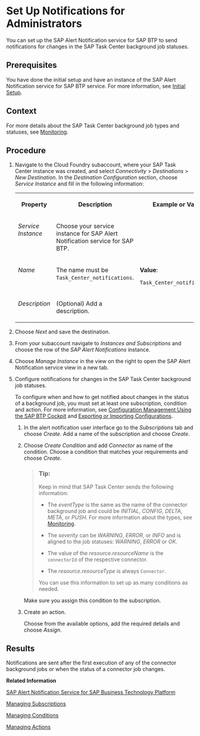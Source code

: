 <!-- loio2c1997b4ea224b16b0b39cdda08ab1dd -->

# Set Up Notifications for Administrators

You can set up the SAP Alert Notification service for SAP BTP to send notifications for changes in the SAP Task Center background job statuses.



<a name="loio2c1997b4ea224b16b0b39cdda08ab1dd__prereq_gx2_kg1_xmb"/>

## Prerequisites

You have done the initial setup and have an instance of the SAP Alert Notification service for SAP BTP service. For more information, see [Initial Setup](https://help.sap.com/viewer/5967a369d4b74f7a9c2b91f5df8e6ab6/Cloud/en-US/812b6e3ed8934648ad15780cd51721ef.html).



## Context

For more details about the SAP Task Center background job types and statuses, see [Monitoring](monitoring-9b30be7.md).



## Procedure

1.  Navigate to the Cloud Foundry subaccount, where your SAP Task Center instance was created, and select *Connectivity* \> *Destinations* \> *New Destination*. In the *Destination Configuration* section, choose *Service Instance* and fill in the following information:


    <table>
    <tr>
    <th valign="top">

    Property


    
    </th>
    <th valign="top">

    Description


    
    </th>
    <th valign="top">

    Example or Value


    
    </th>
    </tr>
    <tr>
    <td valign="top">
    
    *Service Instance*


    
    </td>
    <td valign="top">
    
    Choose your service instance for SAP Alert Notification service for SAP BTP.


    
    </td>
    <td valign="top">
    
     


    
    </td>
    </tr>
    <tr>
    <td valign="top">
    
    *Name*


    
    </td>
    <td valign="top">
    
    The name must be `Task_Center_notifications`.


    
    </td>
    <td valign="top">
    
    **Value**:

    `Task_Center_notifications`


    
    </td>
    </tr>
    <tr>
    <td valign="top">
    
    *Description*


    
    </td>
    <td valign="top">
    
    \(Optional\) Add a description.


    
    </td>
    <td valign="top">
    
     


    
    </td>
    </tr>
    </table>
    
2.  Choose *Next* and save the destination.

3.  From your subaccount navigate to *Instances and Subscriptions* and choose the row of the *SAP Alert Notifications* instance.

4.  Choose *Manage Instance* in the view on the right to open the SAP Alert Notification service view in a new tab.

5.  Configure notifications for changes in the SAP Task Center background job statuses.

    To configure when and how to get notified about changes in the status of a background job, you must set at least one subscription, condition and action. For more information, see [Configuration Management Using the SAP BTP Cockpit](https://help.sap.com/viewer/522e38b6b52443a19fafbde9afaf257e/Cloud/en-US/033cbf7cfab2484abad90276d3d3e776.html?q=Configuration%20Management%20Using%20the%20SAP%20Cloud%20Platform%20Cockpit) and [Exporting or Importing Configurations](https://help.sap.com/viewer/5967a369d4b74f7a9c2b91f5df8e6ab6/Cloud/en-US/771da5b383ee4722afc4eb1f58aa4648.html).

    1.  In the alert notification user interface go to the *Subscriptions* tab and choose *Create*. Add a name of the subscription and choose *Create*.

    2.  Choose *Create Condition* and add *Connector* as name of the condition. Choose a condition that matches your requirements and choose *Create*.

        > ### Tip:  
        > Keep in mind that SAP Task Center sends the following information:
        > 
        > -   The *eventType* is the same as the name of the connector background job and could be *INITIAL*, *CONFIG*, *DELTA*, *META*, or *PUSH*. For more information about the types, see [Monitoring](monitoring-9b30be7.md).
        > 
        > -   The *severity* can be *WARNING*, *ERROR*, or *INFO* and is aligned to the job statuses: *WARNING*, *ERROR* or *OK*.
        > 
        > -   The value of the *resource.resourceName* is the `connectorId` of the respective connector.
        > 
        > -   The *resource.resourceType* is always `Connector`.
        > 
        > 
        > You can use this information to set up as many conditions as needed.

        Make sure you assign this condition to the subscription.

    3.  Create an action.

        Choose from the available options, add the required details and choose *Assign*.





<a name="loio2c1997b4ea224b16b0b39cdda08ab1dd__result_bmx_qcb_xmb"/>

## Results

Notifications are sent after the first execution of any of the connector background jobs or when the status of a connector job changes.

**Related Information**  


[SAP Alert Notification Service for SAP Business Technology Platform](https://help.sap.com/viewer/5967a369d4b74f7a9c2b91f5df8e6ab6/Cloud/en-US)

[Managing Subscriptions](https://help.sap.com/viewer/522e38b6b52443a19fafbde9afaf257e/Cloud/en-US/07fd21e170c7452482c3532c5521bb90.html)

[Managing Conditions](https://help.sap.com/viewer/522e38b6b52443a19fafbde9afaf257e/Cloud/en-US/35ca5de101fc4d5791cdbb2df15e9d9b.html)

[Managing Actions](https://help.sap.com/viewer/522e38b6b52443a19fafbde9afaf257e/Cloud/en-US/8a7e092eebc74b3ea01d506265e8c8f8.html)

